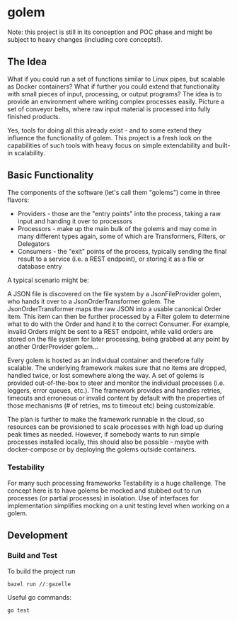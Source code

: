 # golem

Note: this project is still in its conception and POC phase and might be subject to heavy changes (including core concepts!).

## The Idea

What if you could run a set of functions similar to Linux pipes, but scalable as Docker containers?
What if further you could extend that functionality with small pieces of input, processing, or output programs?
The idea is to provide an environment where writing complex processes easily.
Picture a set of conveyor belts, where raw input material is processed into fully finished products.

Yes, tools for doing all this already exist - and to some extend they influence the functionality of golem.
This project is a fresh look on the capabilities of such tools with heavy focus on simple extendability and built-in scalability.

## Basic Functionality

The components of the software (let's call them "golems") come in three flavors:
* Providers - those are the "entry points" into the process, taking a raw input and handing it over to processors 
* Processors - make up the main bulk of the golems and may come in many different types again, some of which are Transformers, Filters, or Delegators
* Consumers - the "exit" points of the process, typically sending the final result to a service (i.e. a REST endpoint), or storing it as a file or database entry

A typical scenario might be:

A JSON file is discovered on the file system by a JsonFileProvider golem, who hands it over to a JsonOrderTransformer golem. The JsonOrderTransformer maps the raw JSON into a usable canonical Order item. This item can then be further processed by a Filter golem to determine what to do with the Order and hand it to the correct Consumer. For example, invalid Orders might be sent to a REST endpoint, while valid orders are stored on the file system for later processing, being grabbed at any point by another OrderProvider golem...

Every golem is hosted as an individual container and therefore fully scalable. The underlying framework makes sure that no items are dropped, handled twice, or lost somewhere along the way. A set of golems is provided out-of-the-box to steer and monitor the individual processes (i.e. loggers, error queues, etc.).
The framework provides and handles retries, timeouts and erroneous or invalid content by default with the properties of those mechanisms (# of retries, ms to timeout etc) being customizable.

The plan is further to make the framework runnable in the cloud, so resources can be provisioned to scale processes with high load up during peak times as needed. However, if somebody wants to run simple processes installed locally, this should also be possible - maybe with docker-compose or by deploying the golems outside containers.

### Testability

For many such processing frameworks Testability is a huge challenge. The concept here is to have golems be mocked and stubbed out to run processes (or partial processes) in isolation. Use of interfaces for implementation simplifies mocking on a unit testing level when working on a golem.

## Development

### Build and Test

To build the project run

    bazel run //:gazelle

Useful go commands:

    go test